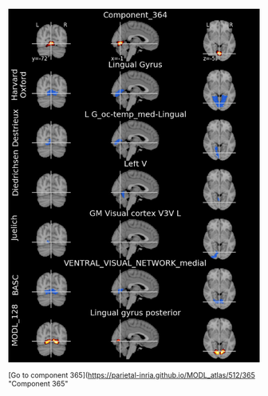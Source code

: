 


![364](preliminary/364.jpg "Component 364")

[Go to component 365](https://parietal-inria.github.io/MODL_atlas/512/365 "Component 365"